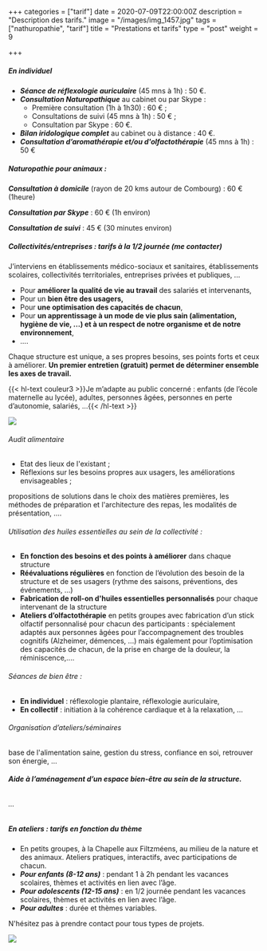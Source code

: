 +++
categories = ["tarif"]
date = 2020-07-09T22:00:00Z
description = "Description des tarifs."
image = "/images/img_1457.jpg"
tags = ["nathuropathie", "tarif"]
title = "Prestations et tarifs"
type = "post"
weight = 9

+++
##### En individuel

* **_Séance de réflexologie auriculaire_** (45 mns à 1h) : 50 €.
* **_Consultation Naturopathique_** au cabinet ou par Skype :
  * Première consultation (1h à 1h30) : 60 € ;
  * Consultations de suivi (45 mns à 1h) : 50 € ;
  * Consultation par Skype : 60 €.
* **_Bilan iridologique complet_** au cabinet ou à distance : 40 €.
* **_Consultation d’aromathérapie et/ou d'olfactothérapie_** (45 mns à 1h) : 50 €

##### Naturopathie pour animaux :

**_Consultation à domicile_** (rayon de 20 kms autour de Combourg) : 60 € (1heure)

**_Consultation par Skype_** : 60 € (1h environ)

**_Consultation de suivi_** : 45 € (30 minutes environ)

##### Collectivités/entreprises : tarifs à la 1/2 journée (me contacter)

J’interviens en établissements médico-sociaux et sanitaires, établissements scolaires, collectivités territoriales, entreprises privées et publiques, ...

* Pour **améliorer la qualité de vie au travail** des salariés et intervenants,
* Pour un **bien être des usagers,**
* Pour **une optimisation des capacités de chacun**,
* Pour **un apprentissage à un mode de vie plus sain (alimentation, hygiène de vie, ...) et à un respect de notre organisme et de notre environnement**,
* ....

Chaque structure est unique, a ses propres besoins, ses points forts et ceux à améliorer. **Un premier entretien (gratuit) permet de déterminer ensemble les axes de travail.**

{{< hl-text couleur3 >}}Je m’adapte au public concerné : enfants (de l’école maternelle au lycée), adultes, personnes âgées, personnes en perte d’autonomie, salariés, …{{< /hl-text >}}

![](/images/img_8012.jpg)

###### Audit alimentaire

* Etat des lieux de l'existant ;
* Réflexions sur les besoins propres aux usagers, les améliorations envisageables ;

propositions de solutions dans le choix des matières premières, les méthodes de préparation et l'architecture des repas, les modalités de présentation, ....

###### Utilisation des huiles essentielles au sein de la collectivité :

* **En fonction des besoins et des points à améliorer** dans chaque structure
* **Réévaluations régulières** en fonction de l’évolution des besoin de la structure et de ses usagers (rythme des saisons, préventions, des événements, ...)
* **Fabrication de roll-on d'huiles essentielles personnalisés** pour chaque intervenant de la structure
* **Ateliers d’olfactothérapie** en petits groupes avec fabrication d’un stick olfactif personnalisé pour chacun des participants : spécialement adaptés aux personnes âgées pour l’accompagnement des troubles cognitifs (Alzheimer, démences, ...) mais également pour l’optimisation des capacités de chacun, de la prise en charge de la douleur, la réminiscence,....

###### Séances de bien être :

* **En individuel** : réflexologie plantaire, réflexologie auriculaire,
* **En collectif** : initiation à la cohérence cardiaque et à la relaxation, ...

###### Organisation d’ateliers/séminaires

base de l'alimentation saine, gestion du stress, confiance en soi, retrouver son énergie, ...

###### **Aide à l’aménagement d’un espace bien-être au sein de la structure.**

###### ...

##### En ateliers : tarifs en fonction du thème

* En petits groupes, à la Chapelle aux Filtzméens, au milieu de la nature et des animaux. Ateliers pratiques, interactifs, avec participations de chacun.
* **_Pour enfants (8-12 ans)_** : pendant 1 à 2h pendant les vacances scolaires, thèmes et activités en lien avec l’âge.
* **_Pour adolescents (12-15 ans)_** : en 1/2 journée pendant les vacances scolaires, thèmes et activités en lien avec l’âge.
* **_Pour adultes_** : durée et thèmes variables.

N'hésitez pas à prendre contact pour tous types de projets.

![](/images/img_1214.jpg)
